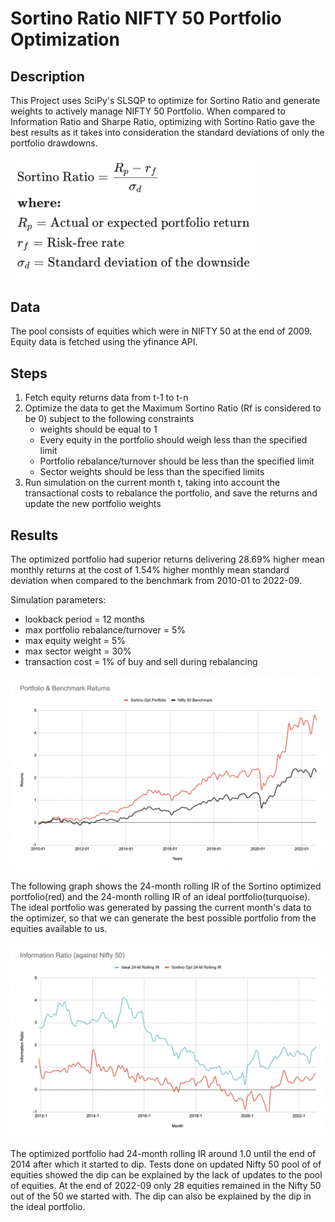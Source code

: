# Sortino Ratio NIFTY 50 Portfolio Optimization

## Description

This Project uses SciPy's SLSQP to optimize for Sortino Ratio and generate weights to actively manage NIFTY 50 Portfolio. When compared to Information Ratio and Sharpe Ratio, optimizing with Sortino Ratio gave the best results as it takes into consideration the standard deviations of only the portfolio drawdowns. 


<img src="https://github.com/saidattsamonkar/POPT/blob/main/Assets/Sortino.png" width="400"  />


## Data 

The pool consists of equities which were in NIFTY 50 at the end of 2009. Equity data is fetched using the yfinance API.


## Steps 

1. Fetch equity returns data from t-1 to t-n
2. Optimize the data to get the Maximum Sortino Ratio (Rf is considered to be 0) subject to the following constraints
   - weights should be equal to 1 
   - Every equity in the portfolio should weigh less than the specified limit
   - Portfolio rebalance/turnover should be less than the specified limit
   - Sector weights should be less than the specified limits
3. Run simulation on the current month t, taking into account the transactional costs to rebalance the portfolio, and save the returns and update the new portfolio weights 


## Results

The optimized portfolio had superior returns delivering 28.69% higher mean monthly returns at the cost of 1.54% higher monthly mean standard deviation when compared to the benchmark from 2010-01 to 2022-09.

Simulation parameters:
- lookback period = 12 months
- max portfolio rebalance/turnover = 5%
- max equity weight = 5%
- max sector weight = 30%
- transaction cost = 1% of buy and sell during rebalancing

![](https://github.com/saidattsamonkar/POPT/blob/main/Assets/Sim.png)

The following graph shows the 24-month rolling IR of the Sortino optimized portfolio(red) and the 24-month rolling IR of an ideal portfolio(turquoise). The ideal portfolio was generated by passing the current month's data to the optimizer, so that we can generate the best possible portfolio from the equities available to us.


![](https://github.com/saidattsamonkar/POPT/blob/main/Assets/IR.png)

The optimized portfolio had 24-month rolling IR around 1.0 until the end of 2014 after which it started to dip. Tests done on updated Nifty 50 pool of of equities showed the dip can be explained by the lack of updates to the pool of equities. At the end of 2022-09 only 28 equities remained in the Nifty 50 out of the 50 we started with. The dip can also be explained by the dip in the ideal portfolio. 



